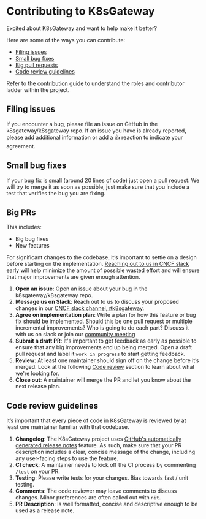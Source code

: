 # Contributing to K8sGateway

Excited about K8sGateway and want to help make it better?

Here are some of the ways you can contribute:

* [Filing issues](#filing-issues)
* [Small bug fixes](#small-bug-fixes)
* [Big pull requests](#big-prs)
* [Code review guidelines](#code-review-guidelines)

Refer to the [contribution guide](CONTRIBUTING.md) to understand the roles and contributor ladder within the project.

## Filing issues

If you encounter a bug, please file an issue on GitHub in the k8sgateway/k8sgateway repo.
If an issue you have is already reported, please add additional information or add a 👍 reaction to indicate your agreement.

## Small bug fixes

If your bug fix is small (around 20 lines of code) just open a pull request. We will try to merge it as soon as possible,
just make sure that you include a test that verifies the bug you are fixing.

## Big PRs

This includes:

* Big bug fixes
* New features

For significant changes to the codebase, it’s important to settle on a design before starting on the implementation. [Reaching out to us in CNCF slack](https://cloud-native.slack.com/archives/C080D3PJMS4) early will help minimize the amount of possible wasted effort and will ensure that major improvements are given enough attention.

<!---
TODO: Document correct methods for reaching out
1. Community/contributor meeting
-->

1. **Open an issue**: Open an issue about your bug in the k8sgateway/k8sgateway repo.
2. **Message us on Slack**: Reach out to us to discuss your proposed changes in our [CNCF slack channel, #k8sgateway](https://cloud-native.slack.com/archives/C080D3PJMS4).
3. **Agree on implementation plan**: Write a plan for how this feature or bug fix should be implemented. Should this be one pull request or multiple incremental improvements? Who is going to do each part? Discuss it with us on slack or join our [community meeting](https://calendar.google.com/calendar/u/1?cid=ZDI0MzgzOWExMGYwMzAxZjVkYjQ0YTU0NmQ1MDJmODA5YTBjZDcwZGI4ZTBhZGNhMzIwYWRlZjJkOTQ4MzU5Y0Bncm91cC5jYWxlbmRhci5nb29nbGUuY29t)
4. **Submit a draft PR**: It's important to get feedback as early as possible to ensure that any big improvements end up being merged. Open a draft pull request and label it `work in progress` to start getting feedback.
5. **Review**: At least one maintainer should sign off on the change before it’s merged. Look at the following [Code review](#code-review-guidelines) section to learn about what we're looking for.
6. **Close out**: A maintainer will merge the PR and let you know about the next release plan.

## Code review guidelines

It’s important that every piece of code in K8sGateway is reviewed by at least one maintainer familiar with that codebase.

1. **Changelog**: The K8sGateway project uses [GitHub's automatically generated release notes](https://docs.github.com/en/repositories/releasing-projects-on-github/automatically-generated-release-notes) feature. As such, make sure that your PR description includes a clear, concise message of the change, including any user-facing steps to use the feature.
2. **CI check**: A maintainer needs to kick off the CI process by commenting `/test` on your PR.
3. **Testing**: Please write tests for your changes. Bias towards fast / unit testing.
4. **Comments**: The code reviewer may leave comments to discuss changes. Minor preferences are often called out with `nit`.
5. **PR Description**: Is well formatted, concise and descriptive enough to be used as a release note.

